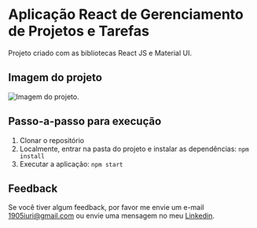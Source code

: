 # Aplicação React de Gerenciamento de Projetos e Tarefas

Projeto criado com as bibliotecas React JS e Material UI.


## Imagem do projeto

![Imagem do projeto.](https://github.com/iuricontarelli/react-crud-tarefas/blob/main/src/img/screencapture.png)


## Passo-a-passo para execução

1. Clonar o repositório
2. Localmente, entrar na pasta do projeto e instalar as dependências:
   `
   npm install
   `
3. Executar a aplicação:
   `
   npm start
   `


## Feedback

Se você tiver algum feedback, por favor me envie um e-mail 1905iuri@gmail.com ou envie uma mensagem no meu [Linkedin](https://www.linkedin.com/in/iuricontarelli/).

